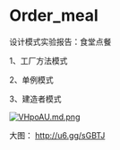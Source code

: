 # Order_meal
设计模式实验报告：食堂点餐


1、工厂方法模式

2、单例模式

3、建造者模式


[![VHpoAU.md.png](https://s2.ax1x.com/2019/06/17/VHpoAU.md.png)](https://imgchr.com/i/VHpoAU)

大图：
http://u6.gg/sGBTJ
